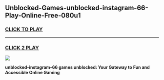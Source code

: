 
## Unblocked-Games-unblocked-instagram-66-Play-Online-Free-080u1
<h3>
<a href="https://premium76.site?title=unblocked-instagram-66&ref=26A">CLICK TO PLAY</a></h3>
<hr>

<h3>
<a href="https://premium76.site?title=unblocked-instagram-66&ref=26A">CLICK 2 PLAY</a>
  
</h3>

<a href="https://premium76.site?title=unblocked-instagram-66&ref=26A"><img src="https://clearcache.store/games.png"></a>


**unblocked-instagram-66 games unblocked: Your Gateway to Fun and Accessible Online Gaming**
